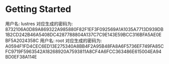 # Getting Started
用户名: lustres 对应生成的密码为: 8732106A0D89A869322A985880F82F1EF3F092569A1A1035A7713D939DB1B2CD242B46A5408DC4287788804A137C7C9E143E59BCC316BFA5AE0EBF5A2024358C
用户名: root 对应生成的密码为: A0594F1FD4CEC6ED13E275340A8BB4F2A95B48FA8A6F5736EF749FA85CFC9719F5963542A18268920A7593811A8CF4A6FCC363486E615004EA94BD0EF38A114E

